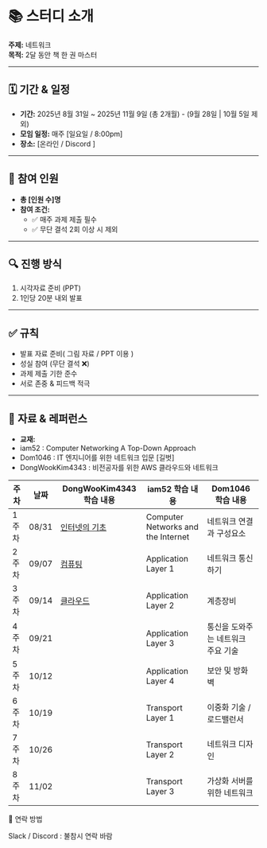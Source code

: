 # 📚 스터디 소개
**주제:** 네트워크  
**목적:** 2달 동안 책 한 권 마스터

---

## 🗓 기간 & 일정
- **기간:** 2025년 8월 31일 ~ 2025년 11월 9일 (총 2개월)  - (9월 28일 | 10월 5일 제외)
- **모임 일정:** 매주 [일요일 / 8:00pm] 
- **장소:** [온라인 / Discord ]  

---

## 👥 참여 인원
- **총 [인원 수]명**  
- **참여 조건:**  
  - ✅ 매주 과제 제출 필수  
  - ✅ 무단 결석 2회 이상 시 제외  

---

## 🔍 진행 방식
1. 시각자료 준비 (PPT)
2. 1인당 20분 내외 발표
   
---

## ✅ 규칙
- 발표 자료 준비( 그림 자료 / PPT 이용 )
- 성실 참여 (무단 결석 ❌)  
- 과제 제출 기한 준수
- 서로 존중 & 피드백 적극 

---

## 📂 자료 & 레퍼런스
- **교재:**
- iam52 : Computer Networking A Top-Down Approach
- Dom1046 : IT 엔지니어를 위한 네트워크 입문 [길벗]
- DongWookKim4343 : 비전공자를 위한 AWS 클라우드와 네트워크

| 주차  | 날짜  | DongWooKim4343 학습 내용 |     iam52 학습 내용     |      Dom1046 학습 내용   |
| ----- | ----- | ------------------------ | ------------------------ | ------------------------ |
| 1주차 | 08/31 | [인터넷의 기초   ](https://gamma.app/docs/-jl4x4re242rkdzm)          | Computer Networks and the Internet | 네트워크 연결과 구성요소 |
| 2주차 | 09/07 |             [컴퓨팅](https://gamma.app/docs/AWS--uyebbba1m24bp8d)         | Application Layer 1 | 네트워크 통신하기 |
| 3주차 | 09/14 |        [클라우드](https://gamma.app/docs/-jltzzg74celnray)               | Application Layer 2 | 계층장비 |
| 4주차 | 09/21 |                          | Application Layer 3 | 통신을 도와주는 네트워크 주요 기술 |
| 5주차 | 10/12 |                          | Application Layer 4 | 보안 및 방화벽 |
| 6주차 | 10/19 |                          | Transport Layer 1 | 이중화 기술 / 로드밸런서 |
| 7주차 | 10/26 |                          | Transport Layer 2 | 네트워크 디자인 |
| 8주차 | 11/02 |                          | Transport Layer 3 | 가상화 서버를 위한 네트워크 |

📢 연락 방법

Slack / Discord : 불참시 연락 바람
